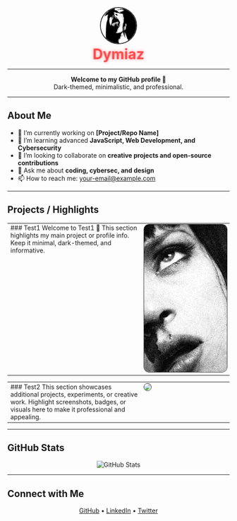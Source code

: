 <p align="center">
  <img src="assets/images/pfp.jpg" width="80" height="80" style="border-radius:50%; border:2px solid #333; filter:grayscale(100%);">
  <br>
  <span style="color:#ff4b4b; text-shadow:0 0 6px rgba(255,75,75,0.6); font-weight:bold; font-size:2rem;">Dymiaz</span>
</p>

---

<p align="center">
  <strong>Welcome to my GitHub profile 👋</strong><br>
  Dark-themed, minimalistic, and professional.
</p>

---

## About Me
- 🔭 I’m currently working on **[Project/Repo Name]**
- 🌱 I’m learning advanced **JavaScript, Web Development, and Cybersecurity**
- 👯 I’m looking to collaborate on **creative projects and open-source contributions**
- 💬 Ask me about **coding, cybersec, and design**
- 📫 How to reach me: [your-email@example.com](mailto:your-email@example.com)

---

## Projects / Highlights

<table>
<tr>
<td valign="top" width="60%">
### Test1
Welcome to Test1 👋  
This section highlights my main project or profile info.  
Keep it minimal, dark-themed, and informative.
</td>
<td valign="top" width="40%">
<img src="assets/images/side1.jpg" width="250" style="border-radius:12px; border:1px solid #333;">
</td>
</tr>
</table>

<table>
<tr>
<td valign="top" width="60%">
### Test2
This section showcases additional projects, experiments, or creative work.  
Highlight screenshots, badges, or visuals here to make it professional and appealing.
</td>
<td valign="top" width="40%">
<img src="YOUR_RIGHT_IMAGE_2_URL_HERE" width="250" style="border-radius:12px; border:1px solid #333;">
</td>
</tr>
</table>

---

## GitHub Stats
<p align="center">
  <img src="https://github-readme-stats.vercel.app/api?username=Dymiaz&show_icons=true&theme=dark&hide_border=true&count_private=true" alt="GitHub Stats" />
</p>

---

## Connect with Me
<p align="center">
  <a href="https://github.com/Dymiaz" target="_blank">GitHub</a> •
  <a href="https://linkedin.com/in/YOUR_LINKEDIN" target="_blank">LinkedIn</a> •
  <a href="https://twitter.com/YOUR_TWITTER" target="_blank">Twitter</a>
</p>
